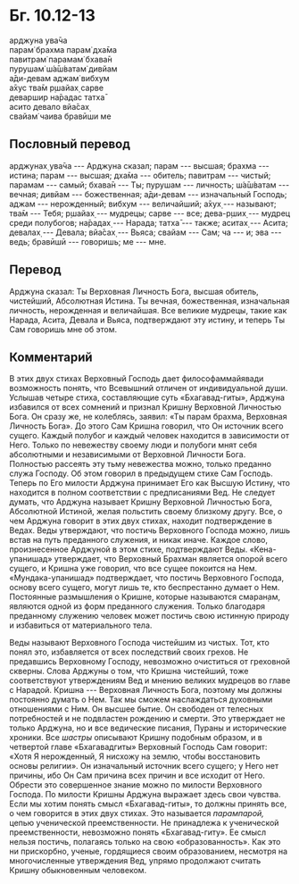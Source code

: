 # Бг. 10.12-13
арджуна ува̄ча<br/>
парам̇ брахма парам̇ дха̄ма<br/>
павитрам̇ парамам̇ бхава̄н<br/>
пурушам̇ ш́а̄ш́ватам̇ дивйам<br/>
а̄ди-девам аджам̇ вибхум<br/>
а̄хус тва̄м р̣шайах̣ сарве<br/>
деваршир на̄радас татха̄<br/>
асито девало вйа̄сах̣<br/>
свайам̇ чаива бравӣши ме
## Пословный перевод

арджунах̣ ува̄ча --- Арджуна сказал; парам --- высшая; брахма --- истина;
парам --- высшая; дха̄ма --- обитель; павитрам --- чистый; парамам ---
самый; бхава̄н --- Ты; пурушам --- личность; ш́а̄ш́ватам --- вечная; дивйам
--- божественная; а̄ди-девам --- изначальный Господь; аджам ---
нерожденный; вибхум --- величайший; а̄хух̣ --- называют; тва̄м --- Тебя;
р̣шайах̣ --- мудрецы; сарве --- все; дева-р̣ших̣ --- мудрец среди полубогов;
на̄радах̣ --- Нарада; татха̄ --- также; аситах̣ --- Асита; девалах̣ ---
Девала; вйа̄сах̣ --- Вьяса; свайам --- Сам; ча --- и; эва --- ведь;
бравӣшӣ --- говоришь; ме --- мне.

## Перевод

Арджуна сказал: Ты Верховная Личность Бога, высшая обитель, чистейший,
Абсолютная Истина. Ты вечная, божественная, изначальная личность,
нерожденная и величайшая. Все великие мудрецы, такие как Нарада, Асита,
Девала и Вьяса, подтверждают эту истину, и теперь Ты Сам говоришь мне об
этом.

## Комментарий

В этих двух стихах Верховный Господь дает философаммайявади возможность
понять, что Всевышний отличен от индивидуальной души. Услышав четыре
стиха, составляющие суть «Бхагавад-гиты», Арджуна избавился от всех
сомнений и признал Кришну Верховной Личностью Бога. Он сразу же, не
колеблясь, заявил: «Ты парам брахма, Верховная Личность Бога». До этого
Сам Кришна говорил, что Он источник всего сущего. Каждый полубог и
каждый человек находится в зависимости от Него. Только по невежеству
своему люди и полубоги мнят себя абсолютными и независимыми от Верховной
Личности Бога. Полностью рассеять эту тьму невежества можно, только
преданно служа Господу. Об этом говорил в предыдущем стихе Сам Господь.
Теперь по Его милости Арджуна принимает Его как Высшую Истину, что
находится в полном соответствии с предписаниями Вед. Не следует думать,
что Арджуна называет Кришну Верховной Личностью Бога, Абсолютной
Истиной, желая польстить своему близкому другу. Все, о чем Арджуна
говорит в этих двух стихах, находит подтверждение в Ведах. Веды
утверждают, что постичь Верховного Господа можно, лишь встав на путь
преданного служения, и никак иначе. Каждое слово, произнесенное Арджуной
в этом стихе, подтверждают Веды. «Кена-упанишад» утверждает, что
Верховный Брахман является опорой всего сущего, и Кришна уже говорил,
что все сущее покоится на Нем. «Мундака-упанишад» подтверждает, что
постичь Верховного Господа, основу всего сущего, могут лишь те, кто
беспрестанно думает о Нем. Постоянные размышления о Кришне, которые
называются смаран̣ам, являются одной из форм преданного служения. Только
благодаря преданному служению человек может постичь свою истинную
природу и избавиться от материального тела.

Веды называют Верховного Господа чистейшим из чистых. Тот, кто понял
это, избавляется от всех последствий своих грехов. Не предавшись
Верховному Господу, невозможно очиститься от греховной скверны. Слова
Арджуны о том, что Кришна чистейший, тоже соответствуют утверждениям Вед
и мнению великих мудрецов во главе с Нарадой. Кришна --- Верховная
Личность Бога, поэтому мы должны постоянно думать о Нем. Так мы сможем
наслаждаться духовными отношениями с Ним. Он высшее бытие. Он свободен
от телесных потребностей и не подвластен рождению и смерти. Это
утверждает не только Арджуна, но и все ведические писания, Пураны и
исторические хроники. Все *шастры* описывают Кришну подобным образом, и
в четвертой главе «Бхагавадгиты» Верховный Господь Сам говорит: «Хотя Я
нерожденный, Я нисхожу на землю, чтобы восстановить основы религии». Он
изначальный источник всего сущего; у Него нет причины, ибо Он Сам
причина всех причин и все исходит от Него. Обрести это совершенное
знание можно по милости Верховного Господа. По милости Кришны Арджуна
выражает здесь свои чувства. Если мы хотим понять смысл «Бхагавад-гиты»,
то должны принять все, о чем говорится в этих двух стихах. Это
называется *парампарой,* цепью ученической преемственности. Не
принадлежа к ученической преемственности, невозможно понять
«Бхагавад-гиту». Ее смысл нельзя постичь, полагаясь только на свою
«образованность». Как это ни прискорбно, ученые, гордящиеся своим
образованием, несмотря на многочисленные утверждения Вед, упрямо
продолжают считать Кришну обыкновенным человеком.

